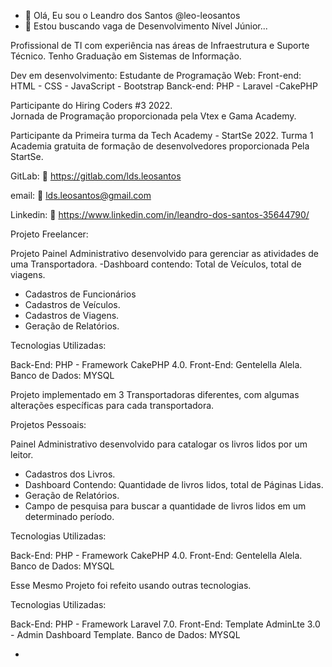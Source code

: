 - 👋 Olá, Eu sou o Leandro dos Santos @leo-leosantos
- 👀 Estou buscando vaga de Desenvolvimento Nível Júnior...


Profissional de TI com  experiência nas áreas de Infraestrutura e Suporte Técnico.
Tenho Graduação em Sistemas de Informação.

Dev em desenvolvimento: Estudante de Programação Web: 
Front-end:  HTML - CSS - JavaScript  - Bootstrap
Banck-end: PHP - Laravel -CakePHP 

Participante do Hiring Coders #3 2022.  
Jornada de Programação proporcionada pela Vtex  e Gama Academy.

Participante da Primeira turma da Tech Academy - StartSe 2022. Turma 1
Academia gratuita de formação de desenvolvedores proporcionada Pela StartSe.


GitLab:
:link:
https://gitlab.com/lds.leosantos

email: :link: lds.leosantos@gmail.com


Linkedin: :link: https://www.linkedin.com/in/leandro-dos-santos-35644790/


Projeto Freelancer:

Projeto Painel Administrativo desenvolvido para gerenciar as atividades de uma Transportadora.
-Dashboard contendo: Total de Veículos, total de viagens.
- Cadastros de Funcionários
- Cadastros de Veículos.
- Cadastros de Viagens.
- Geração de Relatórios.

Tecnologias Utilizadas:

Back-End: PHP - Framework CakePHP 4.0.
Front-End: Gentelella Alela.
Banco de Dados: MYSQL

Projeto implementado em 3 Transportadoras diferentes, com algumas alterações específicas para cada transportadora.

Projetos Pessoais:

Painel Administrativo desenvolvido para catalogar os livros lidos por um leitor.
 - Cadastros dos Livros.
- Dashboard Contendo: Quantidade de livros lidos, total de Páginas Lidas.
- Geração de Relatórios.
- Campo de pesquisa para buscar a quantidade de livros lidos em um determinado período.

Tecnologias Utilizadas:

Back-End: PHP - Framework CakePHP 4.0.
Front-End: Gentelella Alela.
Banco de Dados: MYSQL

Esse Mesmo Projeto foi refeito usando outras tecnologias.


Tecnologias Utilizadas:

Back-End: PHP - Framework Laravel 7.0.
Front-End: Template AdminLte 3.0 - Admin Dashboard Template.
Banco de Dados: MYSQL

- 
